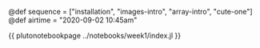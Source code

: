 @def sequence = ["installation", "images-intro", "array-intro", "cute-one"]
@def airtime = "2020-09-02 10:45am"

{{ plutonotebookpage ../notebooks/week1/index.jl }}
